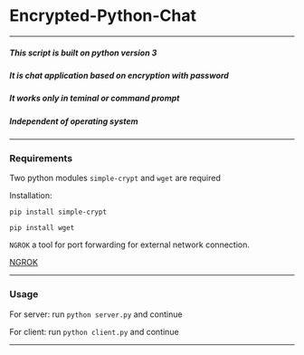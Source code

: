 # Encrypted-Python-Chat
---
##### This script is built on python version 3
##### It is chat application based on encryption with password
##### It works only in teminal or command prompt
##### Independent of operating system
---
### Requirements
Two python modules `simple-crypt` and `wget` are required

Installation:

  `pip install simple-crypt`
  
  `pip install wget`
  
`NGROK` a tool for port forwarding for external network connection.

[NGROK](https://ngrok.com)

---
### Usage

For server: run `python server.py` and continue

For client: run `python client.py` and continue

---
